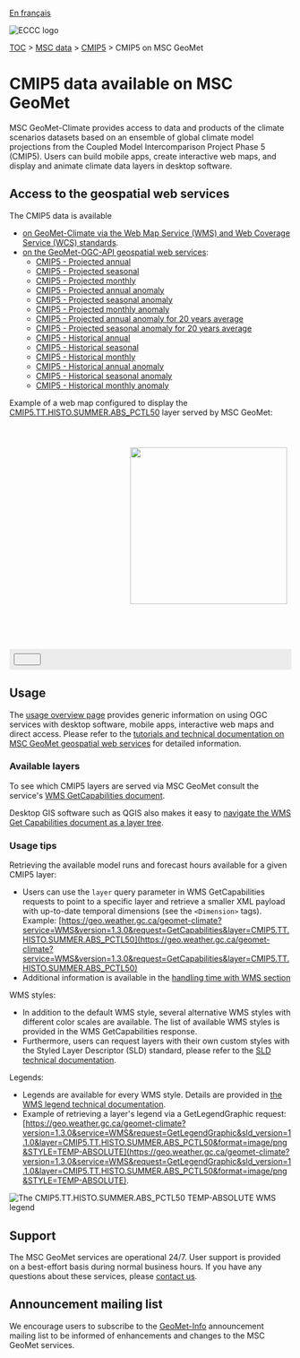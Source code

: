 [En français](readme_cmip5-geomet_fr.md)

![ECCC logo](../../img_eccc-logo.png)

[TOC](../../readme_en.md) > [MSC data](../readme_en.md) > [CMIP5](readme_cmip5_en.md) > CMIP5 on MSC GeoMet

# CMIP5 data available on MSC GeoMet

MSC GeoMet-Climate provides access to data and products of the climate scenarios datasets based on an ensemble of global climate model projections from the Coupled Model Intercomparison Project Phase 5 (CMIP5). Users can build mobile apps, create interactive web maps, and display and animate climate data layers in desktop software.

## Access to the geospatial web services

The CMIP5 data is available

* [on GeoMet-Climate via the Web Map Service (WMS) and Web Coverage Service (WCS) standards](../../msc-geomet/readme_en.md).
* [on the GeoMet-OGC-API geospatial web services](https://api.weather.gc.ca/):
    * [CMIP5 - Projected annual](https://api.weather.gc.ca/collections/climate:cmip5:projected:annual:absolute)
    * [CMIP5 - Projected seasonal](https://api.weather.gc.ca/collections/climate:cmip5:projected:seasonal:absolute)
    * [CMIP5 - Projected monthly](https://api.weather.gc.ca/collections/climate:cmip5:projected:monthly:absolute)
    * [CMIP5 - Projected annual anomaly](https://api.weather.gc.ca/collections/climate:cmip5:projected:annual:anomaly)
    * [CMIP5 - Projected seasonal anomaly](https://api.weather.gc.ca/collections/climate:cmip5:projected:seasonal:anomaly)
    * [CMIP5 - Projected monthly anomaly](https://api.weather.gc.ca/collections/climate:cmip5:projected:monthly:anomaly)
    * [CMIP5 - Projected annual anomaly for 20 years average](https://api.weather.gc.ca/collections/climate:cmip5:projected:annual:P20Y-Avg)
    * [CMIP5 - Projected seasonal anomaly for 20 years average](https://api.weather.gc.ca/collections/climate:cmip5:projected:seasonal:P20Y-Avg)
    * [CMIP5 - Historical annual](https://api.weather.gc.ca/collections/climate:cmip5:historical:annual:absolute)
    * [CMIP5 - Historical seasonal](https://api.weather.gc.ca/collections/climate:cmip5:historical:seasonal:absolute)
    * [CMIP5 - Historical monthly](https://api.weather.gc.ca/collections/climate:cmip5:historical:monthly:absolute)
    * [CMIP5 - Historical annual anomaly](https://api.weather.gc.ca/collections/climate:cmip5:historical:annual:anomaly)
    * [CMIP5 - Historical seasonal anomaly](https://api.weather.gc.ca/collections/climate:cmip5:historical:seasonal:anomaly)
    * [CMIP5 - Historical monthly anomaly](https://api.weather.gc.ca/collections/climate:cmip5:historical:monthly:anomaly)

Example of a web map configured to display the [CMIP5.TT.HISTO.SUMMER.ABS_PCTL50](https://geo.weather.gc.ca/geomet-climate?service=WMS&version=1.3.0&request=GetCapabilities&layer=CMIP5.TT.HISTO.SUMMER.ABS_PCTL50) layer served by MSC GeoMet:

<div id="map" style="height: 400px; position: relative">
  <div id="legend-popup">
  <div id="legend-popup-content">
    <img id="legend-img" src="https://geo.weather.gc.ca/geomet-climate?version=1.3.0&service=WMS&request=GetLegendGraphic&sld_version=1.1.0&layer=CMIP5.TT.HISTO.SUMMER.ABS_PCTL50&format=image/png&STYLE=TEMP-ABSOLUTE"/>
  </div>
</div>
</div>
<div id="controller" role="group" aria-label="Animation controls" style="background: #ececec; padding: 0.5rem;">
  <button id="exportmap" class="btn btn-primary btn-sm" type="button"><i class="fa fa-download" style="padding: 0rem 1rem"></i></button>
  <a id="image-download" download="msc-geomet_web-map_export.png"></a>
</div>

## Usage

The [usage overview page](../../usage/readme_en.md) provides generic information on using OGC services with desktop software, mobile apps, interactive web maps and direct access. Please refer to the [tutorials and technical documentation on MSC GeoMet geospatial web services](../../msc-geomet/readme_en.md) for detailed information.

### Available layers

To see which CMIP5 layers are served via MSC GeoMet consult the service's [WMS GetCapabilities document](https://geo.weather.gc.ca/geomet-climate?service=WMS&version=1.3.0&request=GetCapabilities). 

Desktop GIS software such as QGIS also makes it easy to [navigate the WMS Get Capabilities document as a layer tree](../../usage/tutorial_WMS_QGIS_en.md).

### Usage tips

Retrieving the available model runs and forecast hours available for a given CMIP5 layer:

* Users can use the `layer` query parameter in WMS GetCapabilities requests to point to a specific layer and retrieve a smaller XML payload with up-to-date temporal dimensions (see the `<Dimension>` tags). Example: [https://geo.weather.gc.ca/geomet-climate?service=WMS&version=1.3.0&request=GetCapabilities&layer=CMIP5.TT.HISTO.SUMMER.ABS_PCTL50](https://geo.weather.gc.ca/geomet-climate?service=WMS&version=1.3.0&request=GetCapabilities&layer=CMIP5.TT.HISTO.SUMMER.ABS_PCTL50)
* Additional information is available in the [handling time with WMS section](../../../msc-geomet/web-services_en#handling-time)

WMS styles:

* In addition to the default WMS style, several alternative WMS styles with different color scales are available. The list of available WMS styles is provided in the WMS GetCapabilities response.
* Furthermore, users can request layers with their own custom styles with the Styled Layer Descriptor (SLD) standard, please refer to the [SLD technical documentation](../../../msc-geomet/web-services_en#handling-styles).

Legends:

* Legends are available for every WMS style. Details are provided in [the WMS legend technical documentation](../../../msc-geomet/web-services_en#wms-getlegendgraphic).
* Example of retrieving a layer's legend via a GetLegendGraphic request: [https://geo.weather.gc.ca/geomet-climate?version=1.3.0&service=WMS&request=GetLegendGraphic&sld_version=1.1.0&layer=CMIP5.TT.HISTO.SUMMER.ABS_PCTL50&format=image/png&STYLE=TEMP-ABSOLUTE](https://geo.weather.gc.ca/geomet-climate?version=1.3.0&service=WMS&request=GetLegendGraphic&sld_version=1.1.0&layer=CMIP5.TT.HISTO.SUMMER.ABS_PCTL50&format=image/png&STYLE=TEMP-ABSOLUTE).

![The CMIP5.TT.HISTO.SUMMER.ABS_PCTL50 TEMP-ABSOLUTE WMS legend](https://geo.weather.gc.ca/geomet-climate?version=1.3.0&service=WMS&request=GetLegendGraphic&sld_version=1.1.0&layer=CMIP5.TT.HISTO.SUMMER.ABS_PCTL50&format=image/png&STYLE=TEMP-ABSOLUTE)


## Support

The MSC GeoMet services are operational 24/7. User support is provided on a best-effort basis during normal business hours. If you have any questions about these services, please [contact us](https://weather.gc.ca/mainmenu/contact_us_e.html).


## Announcement mailing list

We encourage users to subscribe to the [GeoMet-Info](https://comm.collab.science.gc.ca/mailman3/postorius/lists/geomet-info/) announcement mailing list to be informed of enhancements and changes to the MSC GeoMet services.

<style>
  #legend-img {
    margin: 0px;
    height:280px;
  }
  #legend-popup {
    position: absolute;
    top: 40px;
    right: 8px;
    z-index: 2;
  }
  .legend-switch{
    top: 8px;
    right: .5em;
  }
  .ol-touch .legend-switch {
    top: 80px;
  }
</style>

<link rel="stylesheet" href="https://cdn.jsdelivr.net/npm/ol@v7.3.0/ol.css" type="text/css"/>
<script src="https://cdn.polyfill.io/v2/polyfill.min.js?features=requestAnimationFrame,Element.prototype.classList,URL"></script>
<script src="https://cdn.jsdelivr.net/npm/ol@v7.3.0/dist/ol.js"></script>
<script src="https://cdnjs.cloudflare.com/ajax/libs/FileSaver.js/1.3.3/FileSaver.min.js"></script>
<script>
    function isIE() {
      return window.navigator.userAgent.match(/(MSIE|Trident)/);
    }
    var head = document.getElementsByTagName('head')[0];
    var js = document.createElement("script");
    js.type = "text/javascript";
    if (isIE())
    {
        js.src = "../../../js/cmip5_ie.js";
        document.getElementById("controller").setAttribute("hidden", true);
    }
    else
    {
        js.src = "../../../js/cmip5.js";
    }
    head.appendChild(js);
</script>